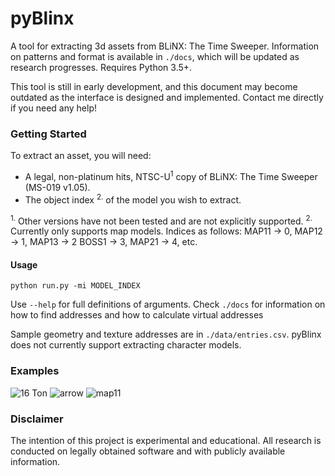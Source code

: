 # pyBlinx
A tool for extracting 3d assets from BLiNX: The Time Sweeper. Information on patterns and format is available in `./docs`, which will be updated as research progresses. Requires Python 3.5+.

This tool is still in early development, and this document may become outdated as the interface is designed and implemented. Contact me directly if you need any help!

### Getting Started
To extract an asset, you will need:
- A legal, non-platinum hits, NTSC-U<sup>1</sup> copy of BLiNX: The Time Sweeper (MS-019 v1.05).
- The object index <sup>2.</sup> of the model you wish to extract.

<sup>1.</sup> Other versions have not been tested and are not explicitly supported.
<sup>2.</sup> Currently only supports map models. Indices as follows: MAP11 -> 0, MAP12 -> 1, MAP13 -> 2 BOSS1 -> 3, MAP21 -> 4, etc.
#### Usage
```
python run.py -mi MODEL_INDEX
```
Use `--help` for full definitions of arguments. Check `./docs` for information on how to find addresses and how to calculate virtual addresses

Sample geometry and texture addresses are in `./data/entries.csv`. pyBlinx does not currently support extracting character models.

### Examples

![16 Ton](https://s15.postimg.cc/ot5s9pqwr/16ton_tex.png)
![arrow](https://s15.postimg.cc/ydugtg723/arrow_signs.png)
![map11](https://s15.postimg.cc/p628cks8b/untitled.png)

### Disclaimer
The intention of this project is experimental and educational. All research is conducted on legally obtained software and with publicly available information. 
